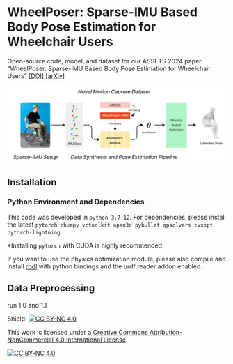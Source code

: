 # WheelPoser: Sparse-IMU Based Body Pose Estimation for Wheelchair Users

Open-source code, model, and dataset for our ASSETS 2024 paper "WheelPoser: Sparse-IMU Based Body Pose Estimation for Wheelchair Users"
[[DOI]](https://doi.org/10.1145/3663548.3675638) [[arXiv]](https://arxiv.org/abs/2409.08494)


![Teaser Image](./media/WheelPoser.png)

## Installation

### Python Environment and Dependencies
This code was developed in `python 3.7.12`. For dependencies, please install the latest `pytorch chumpy vctoolkit open3d pybullet qpsolvers cvxopt pytorch-lightning`.

*Installing `pytorch` with CUDA is highly recommended.

If you want to use the physics optimization module, please also compile and install [rbdl](https://github.com/rbdl/rbdl) with python bindings and the urdf reader addon enabled.

## Data Preprocessing
run 1.0 and 1.1


Shield: [![CC BY-NC 4.0][cc-by-nc-shield]][cc-by-nc]

This work is licensed under a
[Creative Commons Attribution-NonCommercial 4.0 International License][cc-by-nc].

[![CC BY-NC 4.0][cc-by-nc-image]][cc-by-nc]

[cc-by-nc]: https://creativecommons.org/licenses/by-nc/4.0/
[cc-by-nc-image]: https://licensebuttons.net/l/by-nc/4.0/88x31.png
[cc-by-nc-shield]: https://img.shields.io/badge/License-CC%20BY--NC%204.0-lightgrey.svg